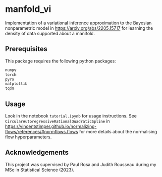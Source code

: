 # manfold_vi
Implementation of a variational inference approximation to the Bayesian nonparametric model in https://arxiv.org/abs/2205.15717 for learning the density of data supported about a manifold.

## Prerequisites

This package requires the following python packages:

```python
numpy
torch
pyro
matplotlib
tqdm
```
## Usage

Look in the notebook `tutorial.ipynb` for usage instructions. See `CircularAutoregressiveRationalQuadraticSpline` in https://vincentstimper.github.io/normalizing-flows/references/#normflows.flows for more details about the normalising flow hyperparameters.

## Acknowledgements

This project was supervised by Paul Rosa and Judith Rousseau during my MSc in Statistical Science (2023).
